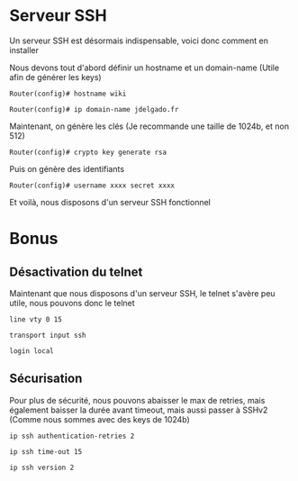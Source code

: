 # Serveur SSH

Un serveur SSH est désormais indispensable, voici donc comment en
installer

Nous devons tout d'abord définir un hostname et un domain-name (Utile
afin de générer les keys)

    Router(config)# hostname wiki

    Router(config)# ip domain-name jdelgado.fr

Maintenant, on génère les clés (Je recommande une taille de 1024b, et
non 512)

    Router(config)# crypto key generate rsa

Puis on génère des identifiants

    Router(config)# username xxxx secret xxxx

Et voilà, nous disposons d'un serveur SSH fonctionnel

# Bonus

## Désactivation du telnet

Maintenant que nous disposons d'un serveur SSH, le telnet s'avère peu
utile, nous pouvons donc le telnet

    line vty 0 15

    transport input ssh

    login local

## Sécurisation

Pour plus de sécurité, nous pouvons abaisser le max de retries, mais
également baisser la durée avant timeout, mais aussi passer à SSHv2
(Comme nous sommes avec des keys de 1024b)

    ip ssh authentication-retries 2

    ip ssh time-out 15

    ip ssh version 2
